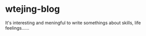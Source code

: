 # wtejing-blog
It's interesting and meningful to write somethings about skills, life feelings......
